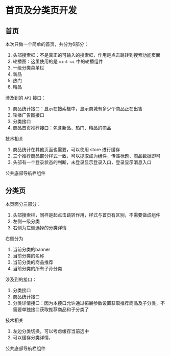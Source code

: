 # 首页及分类页开发

## 首页

本次只做一个简单的首页，共分为6部分：

1. 头部搜索框：不是真正的可输入的搜索框，作用是点击跳转到搜索功能页面
2. 轮播图：这里使用的是 `mint-ui` 中的轮播组件
3. 一级分类菜单栏
4. 新品
5. 热门
6. 精品

涉及到的 `API` 接口：

1. 商品统计接口：显示在搜索框中，显示商城有多少个商品正在出售
2. 轮播广告图接口
3. 分类接口
4. 商品首页推荐接口：包含新品、热门、精品的商品

技术相关

1. 商品统计在其他页面也需要，可以使用 store 进行缓存
2. 三个推荐商品部分样式一致，可以提取成为组件，传递标题、商品数据即可
3. 头部有一个登录状态的判断，未登录显示登录入口，登录显示消息入口

公共底部导航栏组件

## 分类页

本页面分三部分：

1. 头部搜索栏，同样是起点击跳转作用，样式与首页有区别，不需要做成组件
2. 左侧一级分类
3. 右侧为左侧选择的分类详情
   
右侧分为

1. 当前分类的banner
2. 当前分类的名称
3. 当前分类的商品推荐
4. 当前分类的所有子孙分类

涉及到的接口：

1. 分类接口
2. 商品统计接口
3. 分类详情接口：因为本接口允许通过拓展参数设置获取推荐商品及子分类，不需要单独接口获取推荐商品和子分类了

技术相关

1. 左边分类切换，可以考虑缓存当前选中
2. 可以缓存分类详情，

公共底部导航栏组件

